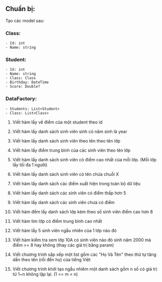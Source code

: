 ## Chuẩn bị:

Tạo các model sau:

### Class:
    - Id: int
    - Name: string

### Student:
    - Id: int
    - Name: string
    - Class: Class
    - Birthday: DateTime
    - Score: Double?

### DataFactory:
    - Students: List<Student>
    - Class: List<Class>

1. Viết hàm lấy về điểm của một student theo id 
2. Viết hàm lấy danh sách sinh viên sinh có năm sinh là year
3. Viết hàm lấy danh sách sinh viên theo tên theo tên lớp
4. Viết hàm lấy điểm trung bình của các sinh viên theo tên lớp
5. Viết hàm lấy danh sách sinh viên có điểm cao nhất của mỗi lớp. (Mỗi lớp lấy tối đa 1 người)
6. Viết hàm lấy danh sách sinh viên có tên chứa chuỗi X
7. Viết hàm lấy danh sách các điểm xuất hiện trong toàn bộ dữ liệu
8. Viết hàm lấy danh sách các sinh viên có điểm thấp hơn 5
9. Viết hàm lấy danh sách các sinh viên chưa có điểm
10. Viết hàm đếm lấy danh sách lớp kèm theo số sinh viên điểm cao hơn 8
11. Viết hàm tìm lớp có điểm trung bình cao nhất
12. Viết hàm lấy 5 sinh viên ngẫu nhiên của 1 lớp nào đó
13. Viết hàm kiểm tra xem lớp 10A có sinh viên nào đó sinh năm 2000 mà điểm >= 8 hay không (thay các giá trị bằng param)


14. Viết chương trình sắp xếp một list gồm các "Họ Và Tên" theo thứ tự tăng dần theo tên (rồi đến họ) của tiếng Việt
15. Viết chương trình khởi tạo ngẫu nhiêm một danh sách gồm n số có giá trị từ 1~n không lặp lại. (1 <= m < n)

